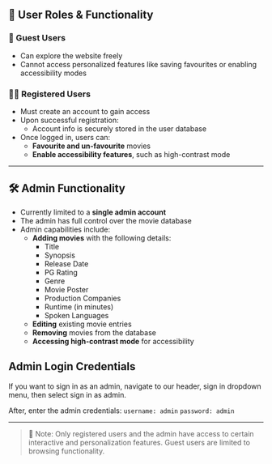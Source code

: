 ## 👤 User Roles & Functionality

### 🚶 Guest Users
- Can explore the website freely
- Cannot access personalized features like saving favourites or enabling accessibility modes

### 🧑‍💻 Registered Users
- Must create an account to gain access
- Upon successful registration:
  - Account info is securely stored in the user database
- Once logged in, users can:
  - **Favourite and un-favourite** movies
  - **Enable accessibility features**, such as high-contrast mode

---

## 🛠 Admin Functionality

- Currently limited to a **single admin account**
- The admin has full control over the movie database
- Admin capabilities include:
  - **Adding movies** with the following details:
    - Title
    - Synopsis
    - Release Date
    - PG Rating
    - Genre
    - Movie Poster
    - Production Companies
    - Runtime (in minutes)
    - Spoken Languages
  - **Editing** existing movie entries
  - **Removing** movies from the database
  - **Accessing high-contrast mode** for accessibility

## Admin Login Credentials

If you want to sign in as an admin, navigate to our header, sign in dropdown menu, then select sign in as admin. 

After, enter the admin credentials:
  `username: admin`
  `password: admin`
  
---

> 🔐 Note: Only registered users and the admin have access to certain interactive and personalization features. Guest users are limited to browsing functionality.
